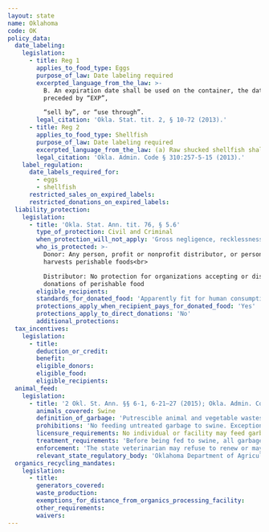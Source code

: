 ```yaml
---
layout: state
name: Oklahoma
code: OK
policy_data:
  date_labeling:
    legislation:
      - title: Reg 1
        applies_to_food_type: Eggs
        purpose_of_law: Date labeling required
        excerpted_language_from_the_law: >-
          B. An expiration date shall be used on the container, the date shall be
          preceded by “EXP”,

          “sell by”, or “use through”.
        legal_citation: 'Okla. Stat. tit. 2, § 10-72 (2013).'
      - title: Reg 2
        applies_to_food_type: Shellfish
        purpose_of_law: Date labeling required
        excerpted_language_from_the_law: (a) Raw shucked shellfish shall be obtained in nonreturnable packages which bear a legible label that identifies the . . . (2) The “sell by” or “best if used by” date for packages with a capacity of less than 1.89 L (one-half gallon) or the date shucked for packages with a capacity of 1.89 L (one-half gallon) or more.
        legal_citation: 'Okla. Admin. Code § 310:257-5-15 (2013).'
    label_regulation:
      date_labels_required_for:
        - eggs
        - shellfish
      restricted_sales_on_expired_labels:
      restricted_donations_on_expired_labels:
  liability_protection:
    legislation:
      - title: 'Okla. Stat. Ann. tit. 76, § 5.6'
        type_of_protection: Civil and Criminal
        when_protection_will_not_apply: 'Gross negligence, recklessness, or intentional misconduct'
        who_is_protected: >-
          Donor: Any person, profit or nonprofit distributor, or person who
          harvests perishable foods<br>

          Distributor: No protection for organizations accepting or distributing
          donations of perishable food
        eligible_recipients:
        standards_for_donated_food: 'Apparently fit for human consumption; includes food not readily marketable due to appearance, freshness, or grade'
        protections_apply_when_recipient_pays_for_donated_food: 'Yes'
        protections_apply_to_direct_donations: 'No'
        additional_protections:
  tax_incentives:
    legislation:
      - title:
        deduction_or_credit:
        benefit:
        eligible_donors:
        eligible_food:
        eligible_recipients:
  animal_feed:
    legislation:
      - title: '2 Okl. St. Ann. §§ 6-1, 6-21–27 (2015); Okla. Admin. Code 35:15-35-2 (2015)'
        animals_covered: Swine
        definition_of_garbage: 'Putrescible animal and vegetable wastes resulting from the handling, preparation, cooking, and consumption of foods, including fish, poultry, or animal carcasses or parts. 2 Okl. St. Ann. § 6-21 (2015).'
        prohibitions: 'No feeding untreated garbage to swine. Exception for individuals feeding household garbage. 2 Okl. St. Ann. §§ 6-22, 27 (2015).'
        licensure_requirements: No individual or facility may feed garbage to swine unless it has obtained a permit from the state veterinarian. 2 Okl. St. Ann. § 6-22 (2015).
        treatment_requirements: 'Before being fed to swine, all garbage, regardless of previous processing, must be thoroughly heated to at least 212 degrees Fahrenheit and maintained at this temperature for at least 30 minutes, or else be treated in some other manner approved by the state. Okla. Admin. Code 35:15-35-2 (2015).'
        enforcement: 'The state veterinarian may refuse to renew or may suspend any permit, and the state may revoke any permit has been issued if the holder violates the garbage-feeding rule. 2 Okl. St. Ann. § 6-22 (2015).'
        relevant_state_regulatory_body: 'Oklahoma Department of Agriculture & Forestry (§ 6-1 (2015)), <a href="http://www.oda.state.ok.us/" target="_blank">http://www.oda.state.ok.us/</a>.'
  organics_recycling_mandates:
    legislation:
      - title:
        generators_covered:
        waste_production:
        exemptions_for_distance_from_organics_processing_facility:
        other_requirements:
        waivers:
---
```

